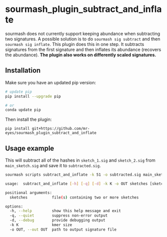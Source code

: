 # sourmash_plugin_subtract_and_inflate

sourmash does not currently support keeping abundance when subtracting two signatures. A possible solution is to do `sourmash sig subtract` and then `sourmash sig inflate`. This plugin does this in one step. It subtracts signatures from the first signature and then inflates its abundance (recovers the abundance). **The plugin also works on differently scaled signatures.**

## Installation

Make sure you have an updated pip version:

```bash
# update pip
pip install --upgrade pip

# or 
conda update pip
```

Then install the plugin:


```
pip install git+https://github.com/mr-eyes/sourmash_plugin_subtract_and_inflate
```

## Usage example

This will subtract all of the hashes in `sketch_1.sig` and `sketch_2.sig` from `main_sketch.sig` and save it to `subtracted.sig`.

```bash
sourmash scripts subtract_and_inflate -k 51 -o subtracted.sig main_sketch.sig sketch_1.sig sketch_2.sig ...
```

```bash
usage:  subtract_and_inflate [-h] [-q] [-d] -k K -o OUT sketches [sketches ...]

positional arguments:
  sketches           file(s) containing two or more sketches

options:
  -h, --help         show this help message and exit
  -q, --quiet        suppress non-error output
  -d, --debug        provide debugging output
  -k K               kmer size
  -o OUT, --out OUT  path to output signature file
```